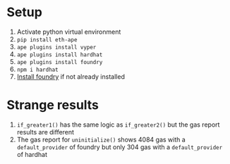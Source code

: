 # Setup

1. Activate python virtual environment
2. `pip install eth-ape`
3. `ape plugins install vyper`
4. `ape plugins install hardhat`
5. `ape plugins install foundry`
6. `npm i hardhat`
7. [Install foundry](https://book.getfoundry.sh/getting-started/installation) if not already installed

# Strange results
1. `if_greater1()` has the same logic as `if_greater2()` but the gas report results are different
2. The gas report for `uninitialize()` shows 4084 gas with a `default_provider` of foundry but only 304 gas with a `default_provider` of hardhat